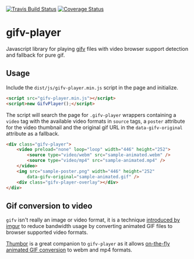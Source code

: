 [![Travis Build Status](https://travis-ci.org/globocom/gifv-player.svg)](https://travis-ci.org/globocom/gifv-player)
[![Coverage Status](https://img.shields.io/coveralls/globocom/gifv-player.svg)](https://coveralls.io/r/globocom/gifv-player)

# gifv-player

Javascript library for playing [gifv][gifv] files with video browser support detection
and fallback for pure gif.

[gifv]: http://imgur.com/blog/2014/10/09/introducing-gifv/


## Usage

Include the `dist/js/gifv-player.min.js` script in the page and initialize.

```html
<script src="gifv-player.min.js"></script>
<script>new GifvPlayer();</script>
```

The script will search the page for `.gifv-player` wrappers containing a `video`
tag with the available video formats in `source` tags, a `poster` attribute for
the video thumbnail and the original gif URL in the `data-gifv-original`
attribute as a fallback.

```html
<div class="gifv-player">
    <video preload="none" loop="loop" width="446" height="252">
        <source type="video/webm" src="sample-animated.webm" />
        <source type="video/mp4" src="sample-animated.mp4" />
    </video>
    <img src="sample-poster.png" width="446" height="252"
        data-gifv-original="sample-animated.gif" />
    <div class="gifv-player-overlay"></div>
</div>
```


## Gif conversion to video

`gifv` isn't really an image or video format, it is a technique
[introduced by imgur][gifv] to reduce bandwidth usage by converting animated
GIF files to browser supported video formats.

[Thumbor][Thumbor] is a great companion to `gifv-player` as it allows
[on-the-fly animated GIF conversion][Thumbor-Gifv] to webm and mp4 formats.

[Thumbor]: https://github.com/thumbor/thumbor
[Thumbor-Gifv]: https://github.com/thumbor/thumbor/wiki/GifV

